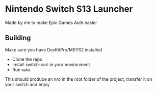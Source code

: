 # Nintendo Switch S13 Launcher

Made by me to make Epic Games Auth easier


## Building

Make sure you have DevKitPro/MSYS2 installed 

- Clone the repo
- Install switch-curl in your environment
- Run `make`

This should produce an nro in the root folder of the project, transfer it on your switch and enjoy